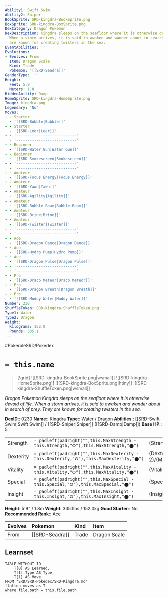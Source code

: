 ```yaml
---
Ability1: Swift Swim
Ability2: Sniper
BookSprite: SRD-kingdra-BookSprite.png
BoxSprite: SRD-kingdra-BoxSprite.png
DexCategory: Dragon Pokemon
DexDescription: Kingdra sleeps on the seafloor where it is otherwise devoid of life.
  When a storm arrives, it is said to awaken and wander about in search of prey. They
  are known for creating twisters in the sea.
EventAbilities: ''
Evolutions:
- Evolves: From
  Item: Dragon Scale
  Kind: Trade
  Pokemon: '[[SRD-Seadra]]'
GenderType: ''
Height:
  Feet: 5.9
  Meters: 1.8
HiddenAbility: Damp
HomeSprite: SRD-kingdra-HomeSprite.png
Image: kingdra.png
Legendary: 'No'
Moves:
- - Starter
  - '[[SRD-Bubble|Bubble]]'
- - Starter
  - '[[SRD-Leer|Leer]]'
- - '---------------------------'
  - '---------------------------'
- - Beginner
  - '[[SRD-Water Gun|Water Gun]]'
- - Beginner
  - '[[SRD-Smokescreen|Smokescreen]]'
- - '---------------------------'
  - '---------------------------'
- - Amateur
  - '[[SRD-Focus Energy|Focus Energy]]'
- - Amateur
  - '[[SRD-Yawn|Yawn]]'
- - Amateur
  - '[[SRD-Agility|Agility]]'
- - Amateur
  - '[[SRD-Bubble Beam|Bubble Beam]]'
- - Amateur
  - '[[SRD-Brine|Brine]]'
- - Amateur
  - '[[SRD-Twister|Twister]]'
- - '---------------------------'
  - '---------------------------'
- - Ace
  - '[[SRD-Dragon Dance|Dragon Dance]]'
- - Ace
  - '[[SRD-Hydro Pump|Hydro Pump]]'
- - Ace
  - '[[SRD-Dragon Pulse|Dragon Pulse]]'
- - '---------------------------'
  - '---------------------------'
- - Pro
  - '[[SRD-Draco Meteor|Draco Meteor]]'
- - Pro
  - '[[SRD-Dragon Breath|Dragon Breath]]'
- - Pro
  - '[[SRD-Muddy Water|Muddy Water]]'
Number: 230
ShuffleToken: SRD-kingdra-ShuffleToken.png
Type1: Water
Type2: Dragon
Weight:
  Kilograms: 152.0
  Pounds: 335.1
---
```


#PokeroleSRD/Pokedex

# `= this.name`

> [!grid]
> ![[SRD-kingdra-BookSprite.png|wsmall]]
> ![[SRD-kingdra-HomeSprite.png]]
> ![[SRD-kingdra-BoxSprite.png|htiny]]
> ![[SRD-kingdra-ShuffleToken.png|wsmall]]


*Dragon Pokemon*
*Kingdra sleeps on the seafloor where it is otherwise devoid of life. When a storm arrives, it is said to awaken and wander about in search of prey. They are known for creating twisters in the sea.*

**DexID**:: 0230
**Name**:: Kingdra
**Type**:: Water / Dragon
**Abilities**:: [[SRD-Swift Swim|Swift Swim]] / [[SRD-Sniper|Sniper]] ([[SRD-Damp|Damp]])
**Base HP**:: 5

|           |                                                                                        |                                          |
| --------- | -------------------------------------------------------------------------------------- | ---------------------------------------- |
| Strength  | `= padleft(padright("",this.MaxStrength - this.Strength,"⭘"),this.MaxStrength,"⬤")`    | (Strength::3)/(MaxStrength::6)   |
| Dexterity | `= padleft(padright("",this.MaxDexterity - this.Dexterity,"⭘"),this.MaxDexterity,"⬤")` | (Dexterity:: 2)/(MaxDexterity::5) |
| Vitality  | `= padleft(padright("",this.MaxVitality - this.Vitality,"⭘"),this.MaxVitality,"⬤")`    | (Vitality::3)/(MaxVitality::6)   |
| Special   | `= padleft(padright("",this.MaxSpecial - this.Special,"⭘"),this.MaxSpecial,"⬤")`       | (Special::3)/(MaxSpecial::6)     |
| Insight   | `= padleft(padright("",this.MaxInsight - this.Insight,"⭘"),this.MaxInsight,"⬤")`       | (Insight::3)/(MaxInsight::6)     |

**Height**: 5'9" / 1.8m
**Weight**: 335.1lbs / 152.0kg
**Good Starter**:: No
**Recommended Rank**:: Ace

| Evolves   | Pokemon        | Kind   | Item         |
|:----------|:---------------|:-------|:-------------|
| From      | [[SRD-Seadra]] | Trade  | Dragon Scale |

## Learnset

```dataview
TABLE WITHOUT ID
    T[0] AS Learned,
    T[1].Type AS Type,
    T[1] AS Move
FROM "SRD/SRD-Pokedex/SRD-Kingdra.md"
flatten moves as T
where file.path = this.file.path
```

